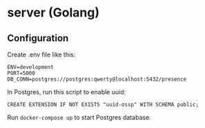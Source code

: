 # server (Golang)

## Configuration 

Create .env file like this:

```
ENV=development 
PORT=5000
DB_CONN=postgres://postgres:qwerty@localhost:5432/presence
```

In Postgres, run this script to enable uuid: 

```
CREATE EXTENSION IF NOT EXISTS "uuid-ossp" WITH SCHEMA public;
```

Run `docker-compose up` to start Postgres database.


